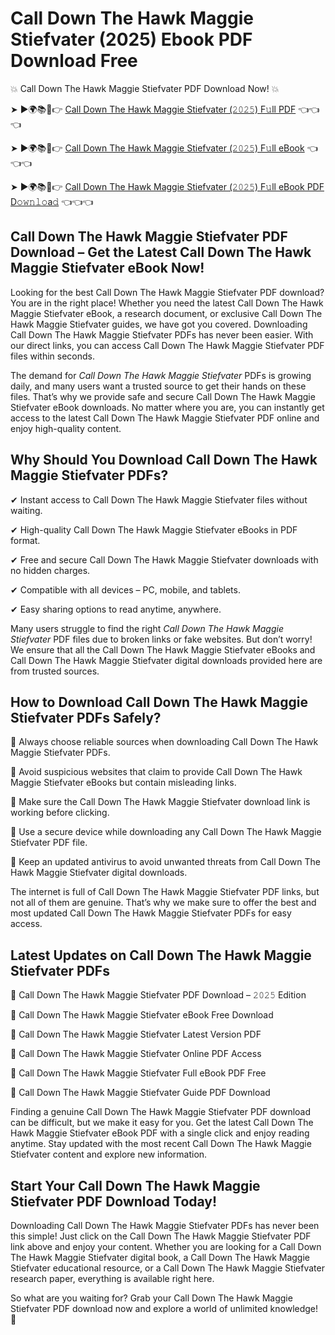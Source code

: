# Call Down The Hawk Maggie Stiefvater (2025) Ebook PDF Download Free

💥 Call Down The Hawk Maggie Stiefvater PDF Download Now! 💥

➤ ►🌍📚📱👉 [Call Down The Hawk Maggie Stiefvater (𝟸𝟶𝟸𝟻) F𝚞ll PDF](https://getpdf.xyz/call-down-the-hawk-maggie-stiefvater) 👈👈👈


➤ ►🌍📚📱👉 [Call Down The Hawk Maggie Stiefvater (𝟸𝟶𝟸𝟻) F𝚞ll eBook](https://getpdf.xyz/call-down-the-hawk-maggie-stiefvater) 👈👈👈


➤ ►🌍📚📱👉 [Call Down The Hawk Maggie Stiefvater (𝟸𝟶𝟸𝟻) F𝚞ll eBook PDF D𝚘𝚠𝚗𝚕𝚘a𝚍](https://getpdf.xyz/call-down-the-hawk-maggie-stiefvater) 👈👈👈


## Call Down The Hawk Maggie Stiefvater PDF Download – Get the Latest Call Down The Hawk Maggie Stiefvater eBook Now!

Looking for the best Call Down The Hawk Maggie Stiefvater PDF download? You are in the right place! Whether you need the latest Call Down The Hawk Maggie Stiefvater eBook, a research document, or exclusive Call Down The Hawk Maggie Stiefvater guides, we have got you covered. Downloading Call Down The Hawk Maggie Stiefvater PDFs has never been easier. With our direct links, you can access Call Down The Hawk Maggie Stiefvater PDF files within seconds.

The demand for *Call Down The Hawk Maggie Stiefvater* PDFs is growing daily, and many users want a trusted source to get their hands on these files. That’s why we provide safe and secure Call Down The Hawk Maggie Stiefvater eBook downloads. No matter where you are, you can instantly get access to the latest Call Down The Hawk Maggie Stiefvater PDF online and enjoy high-quality content.

## Why Should You Download Call Down The Hawk Maggie Stiefvater PDFs?

✔ Instant access to Call Down The Hawk Maggie Stiefvater files without waiting.

✔ High-quality Call Down The Hawk Maggie Stiefvater eBooks in PDF format.

✔ Free and secure Call Down The Hawk Maggie Stiefvater downloads with no hidden charges.

✔ Compatible with all devices – PC, mobile, and tablets.

✔ Easy sharing options to read anytime, anywhere.

Many users struggle to find the right *Call Down The Hawk Maggie Stiefvater* PDF files due to broken links or fake websites. But don’t worry! We ensure that all the Call Down The Hawk Maggie Stiefvater eBooks and Call Down The Hawk Maggie Stiefvater digital downloads provided here are from trusted sources.

## How to Download Call Down The Hawk Maggie Stiefvater PDFs Safely?

📌 Always choose reliable sources when downloading Call Down The Hawk Maggie Stiefvater PDFs.

📌 Avoid suspicious websites that claim to provide Call Down The Hawk Maggie Stiefvater eBooks but contain misleading links.

📌 Make sure the Call Down The Hawk Maggie Stiefvater download link is working before clicking.

📌 Use a secure device while downloading any Call Down The Hawk Maggie Stiefvater PDF file.

📌 Keep an updated antivirus to avoid unwanted threats from Call Down The Hawk Maggie Stiefvater digital downloads.

The internet is full of Call Down The Hawk Maggie Stiefvater PDF links, but not all of them are genuine. That’s why we make sure to offer the best and most updated Call Down The Hawk Maggie Stiefvater PDFs for easy access.

## Latest Updates on Call Down The Hawk Maggie Stiefvater PDFs

🔹 Call Down The Hawk Maggie Stiefvater PDF Download – 𝟸𝟶𝟸𝟻 Edition

🔹 Call Down The Hawk Maggie Stiefvater eBook Free Download

🔹 Call Down The Hawk Maggie Stiefvater Latest Version PDF

🔹 Call Down The Hawk Maggie Stiefvater Online PDF Access

🔹 Call Down The Hawk Maggie Stiefvater Full eBook PDF Free

🔹 Call Down The Hawk Maggie Stiefvater Guide PDF Download

Finding a genuine Call Down The Hawk Maggie Stiefvater PDF download can be difficult, but we make it easy for you. Get the latest Call Down The Hawk Maggie Stiefvater eBook PDF with a single click and enjoy reading anytime. Stay updated with the most recent Call Down The Hawk Maggie Stiefvater content and explore new information.

## Start Your Call Down The Hawk Maggie Stiefvater PDF Download Today!

Downloading Call Down The Hawk Maggie Stiefvater PDFs has never been this simple! Just click on the Call Down The Hawk Maggie Stiefvater PDF link above and enjoy your content. Whether you are looking for a Call Down The Hawk Maggie Stiefvater digital book, a Call Down The Hawk Maggie Stiefvater educational resource, or a Call Down The Hawk Maggie Stiefvater research paper, everything is available right here.

So what are you waiting for? Grab your Call Down The Hawk Maggie Stiefvater PDF download now and explore a world of unlimited knowledge! 🚀